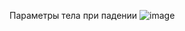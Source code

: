 Параметры тела при падении
![image](https://github.com/PhantomMZero/TestTask-3/assets/103202873/4655324b-9991-4f3d-b86c-8d473a2a4d0d)
